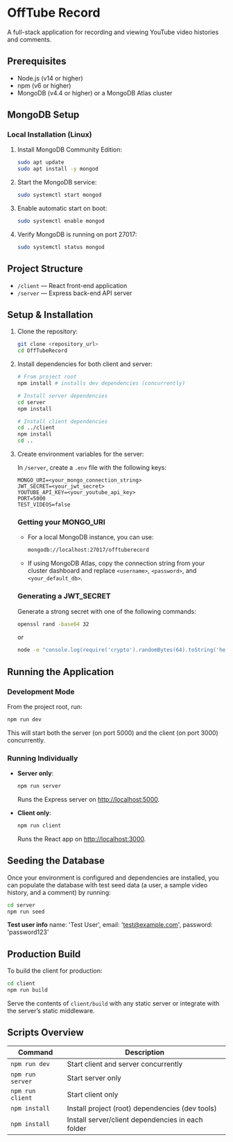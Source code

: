 # OffTube Record

A full-stack application for recording and viewing YouTube video histories and comments.

## Prerequisites

- Node.js (v14 or higher)
- npm (v6 or higher)
- MongoDB (v4.4 or higher) or a MongoDB Atlas cluster

## MongoDB Setup

### Local Installation (Linux)

1. Install MongoDB Community Edition:
   ```bash
   sudo apt update
   sudo apt install -y mongod
   ```
2. Start the MongoDB service:
   ```bash
   sudo systemctl start mongod
   ```
3. Enable automatic start on boot:
   ```bash
   sudo systemctl enable mongod
   ```
4. Verify MongoDB is running on port 27017:
   ```bash
   sudo systemctl status mongod
   ```

## Project Structure

- `/client` — React front-end application
- `/server` — Express back-end API server

## Setup & Installation

1. Clone the repository:

   ```bash
   git clone <repository_url>
   cd OffTubeRecord
   ```

2. Install dependencies for both client and server:

   ```bash
   # From project root
   npm install # installs dev dependencies (concurrently)

   # Install server dependencies
   cd server
   npm install

   # Install client dependencies
   cd ../client
   npm install
   cd ..
   ```

3. Create environment variables for the server:

   In `/server`, create a `.env` file with the following keys:

   ```dotenv
   MONGO_URI=<your_mongo_connection_string>
   JWT_SECRET=<your_jwt_secret>
   YOUTUBE_API_KEY=<your_youtube_api_key>
   PORT=5000
   TEST_VIDEOS=false
   ```

   ### Getting your MONGO_URI

   - For a local MongoDB instance, you can use:
     ```bash
     mongodb://localhost:27017/offtuberecord
     ```
   - If using MongoDB Atlas, copy the connection string from your cluster dashboard and replace `<username>`, `<password>`, and `<your_default_db>`.

   ### Generating a JWT_SECRET

   Generate a strong secret with one of the following commands:

   ```bash
   openssl rand -base64 32
   ```

   or

   ```bash
   node -e "console.log(require('crypto').randomBytes(64).toString('hex'))"
   ```

## Running the Application

### Development Mode

From the project root, run:

```bash
npm run dev
```

This will start both the server (on port 5000) and the client (on port 3000) concurrently.

### Running Individually

- **Server only**:
  ```bash
  npm run server
  ```
  Runs the Express server on [http://localhost:5000](http://localhost:5000).

- **Client only**:
  ```bash
  npm run client
  ```
  Runs the React app on [http://localhost:3000](http://localhost:3000).

## Seeding the Database

Once your environment is configured and dependencies are installed, you can populate the database with test seed data (a user, a sample video history, and a comment) by running:

```bash
cd server
npm run seed
```
**Test user info**
name: 'Test User',
email: 'test@example.com',
password: 'password123'

## Production Build

To build the client for production:

```bash
cd client
npm run build
``` 

Serve the contents of `client/build` with any static server or integrate with the server’s static middleware.

## Scripts Overview

| Command            | Description                                        |
| ------------------ | -------------------------------------------------- |
| `npm run dev`      | Start client and server concurrently               |
| `npm run server`   | Start server only                                  |
| `npm run client`   | Start client only                                  |
| `npm install`      | Install project (root) dependencies (dev tools)    |
| `npm install`      | Install server/client dependencies in each folder  |

